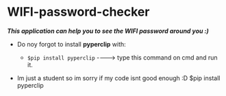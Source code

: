 # WIFI-password-checker
***This application can help you to see the WIFI password around you :)***
* Do noy forgot to install **pyperclip** with:
  - `$pip install pyperclip` ----> type this command on cmd and run it.
 
 
* Im just a student so im sorry if my code isnt good enough :D
$pip install pyperclip
  
 
 
